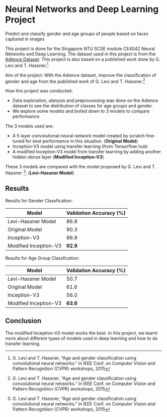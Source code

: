 # Neural Networks and Deep Learning Project
Predict and classify gender and age groups of people based on faces captured in images

This project is done for the Singapore NTU SCSE module CE4042 Neural Networks and Deep Learning. The dataset used in this project is from the [Adience Dataset](https://talhassner.github.io/home/projects/Adience/Adience-data.html#agegender). This project is also based on a published work done by G. Levi and T. Hassner.[^1]

Aim of the project: With the Adience dataset, improve the classification of gender and age from the published work of G. Levi and T. Hassner.[^1]

How this project was conducted:
- Data exploration, alanysis and preprocessing was done on the Adience dataset to see the distribution of classes for age groups and gender.
- We explore some models and boiled down to 3 models to compare performance.

The 3 models used are:
- A 5 layer convolutional neural network model created by scratch fine-tuned for best performance in this situation. (**Original Model**)
- Inception-V3 model using transfer learning (from Tensorflow hub)
- A modified Inception-V3 model from transfer learning by adding another hidden dense layer (**Modified Inception-V3**)

These 3 models are compared with the model proposed by G. Levi and T. Hassner [^1]. (**Levi-Hassner Model**)

## Results
Results for Gender Classfication:

| Model | Validation Accuracy (%) |
| --- | --- |
| Levi-Hassner Model | 86.8 |
| Original Model | 90.3 |
| Inception-V3 | 86.9 |
| Modified Inception-V3 | **92.9** |

Results for Age Group Classfication:

| Model | Validation Accuracy (%) |
| --- | --- |
| Levi-Hassner Model | 50.7 |
| Original Model | 61.6 |
| Inception-V3 | 56.0 |
| Modified Inception-V3 | **63.6** |

## Conclusion

The modified Inception-V3 model works the best. In this project, we learnt more about different types of models used in deep learning and how to do transfer learning.

[^1]: G. Levi and T. Hassner, “Age and gender classification using convolutional neural networks.” in IEEE Conf. on Computer Vision and Pattern Recognition (CVPR) workshops, 2015

